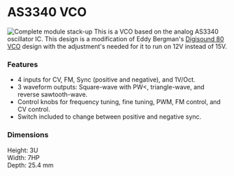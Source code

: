 # AS3340 VCO
![Complete module stack-up](https://github.com/ecruz480/eurorack/assets/6435014/8b02ad8b-f85a-4dac-a2b0-81888c61b83c)
This is a VCO based on the analog AS3340 oscillator IC. This design is a modification of Eddy Bergman's [Digisound 80 VCO](https://www.eddybergman.com/2020/01/synthesizer-build-part-18-really-good.html) design with the adjustment's needed for it to run on 12V instead of 15V.

### Features
- 4 inputs for CV, FM, Sync (positive and negative), and 1V/Oct.
- 3 waveform outputs: Square-wave with PW<, triangle-wave, and reverse sawtooth-wave.
- Control knobs for frequency tuning, fine tuning, PWM, FM control, and CV control.
- Switch included to change between positive and negative sync.

### Dimensions
Height: 3U  
Width: 7HP  
Depth: 25.4 mm  

